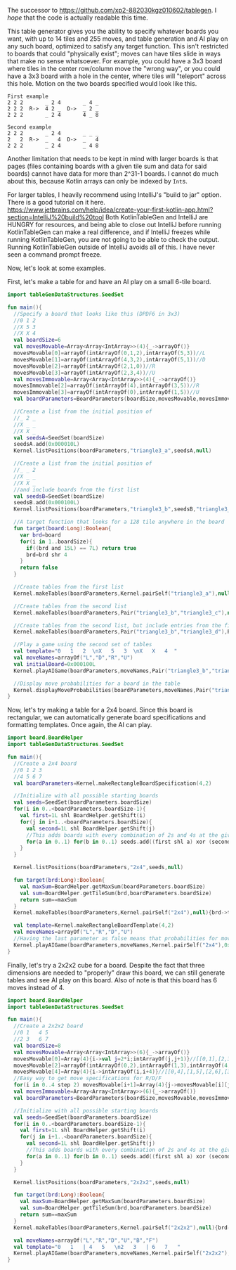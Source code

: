 The successor to https://github.com/xp2-882030kgz010602/tablegen.
I *hope* that the code is actually readable this time.

This table generator gives you the ability to specify whatever boards you want, with up to 14 tiles and 255 moves,
and table generation and AI play on any such board, optimized to satisfy any target function.
This isn't restricted to boards that could "physically exist";
moves can have tiles slide in ways that make no sense whatsoever.
For example, you could have a 3x3 board where tiles in the center row/column
move the "wrong way", or you could have a 3x3 board with a hole in the center,
where tiles will "teleport" across this hole.
Motion on the two boards specified would look like this.
```
First example
2 2 2       _ 2 4       _ 4 _
2 2 2  R->  4 2 _  D->  _ 2 _
2 2 2       _ 2 4       4 _ 8

Second example
2 2 2       _ 2 4       _ _ _
2   2  R->  _   4  D->  _   4
2 2 2       _ 2 4       _ 4 8
```
Another limitation that needs to be kept in mind with larger boards is that
pages (files containing boards with a given tile sum and data for said boards)
cannot have data for more than 2^31-1 boards. I cannot do much about this,
because Kotlin arrays can only be indexed by `Int`s.

For larger tables, I heavily recommend using IntelliJ's "build to jar" option.
There is a good tutorial on it here. https://www.jetbrains.com/help/idea/create-your-first-kotlin-app.html?section=IntelliJ%20build%20tool
Both KotlinTableGen and IntelliJ are HUNGRY for resources, and being able to
close out IntelliJ before running KotlinTableGen can make a real difference,
and if IntelliJ freezes while running KotlinTableGen, you are not going to be able to check the output.
Running KotlinTableGen outside of IntelliJ avoids all of this. I have never seen a command prompt freeze.

Now, let's look at some examples.

First, let's make a table for and have an AI play on a small 6-tile board.
```kotlin
import tableGenDataStructures.SeedSet

fun main(){
  //Specify a board that looks like this (DPDF6 in 3x3)
  //0 1 2
  //X 5 3
  //X X 4
  val boardSize=6
  val movesMovable=Array<Array<IntArray>>(4){_->arrayOf()}
  movesMovable[0]=arrayOf(intArrayOf(0,1,2),intArrayOf(5,3))//L
  movesMovable[1]=arrayOf(intArrayOf(4,3,2),intArrayOf(5,1))//D
  movesMovable[2]=arrayOf(intArrayOf(2,1,0))//R
  movesMovable[3]=arrayOf(intArrayOf(2,3,4))//U
  val movesImmovable=Array<Array<IntArray>>(4){_->arrayOf()}
  movesImmovable[2]=arrayOf(intArrayOf(4),intArrayOf(3,5))//R
  movesImmovable[3]=arrayOf(intArrayOf(0),intArrayOf(1,5))//U
  val boardParameters=BoardParameters(boardSize,movesMovable,movesImmovable)

  //Create a list from the initial position of
  //_ 2 _
  //X _ _
  //X X _
  val seedsA=SeedSet(boardSize)
  seedsA.add(0x000010L)
  Kernel.listPositions(boardParameters,"triangle3_a",seedsA,null)

  //Create a list from the initial position of
  //_ _ 2
  //X _ _
  //X X _
  //and include boards from the first list
  val seedsB=SeedSet(boardSize)
  seedsB.add(0x000100L)
  Kernel.listPositions(boardParameters,"triangle3_b",seedsB,"triangle3_a")

  //A target function that looks for a 128 tile anywhere in the board
  fun target(board:Long):Boolean{
    var brd=board
    for(i in 1..boardSize){
      if((brd and 15L) == 7L) return true
      brd=brd shr 4
    }
    return false
  }

  //Create tables from the first list
  Kernel.makeTables(boardParameters,Kernel.pairSelf("triangle3_a"),null){brd->target(brd)}

  //Create tables from the second list
  Kernel.makeTables(boardParameters,Pair("triangle3_b","triangle3_c"),null){brd->target(brd)}

  //Create tables from the second list, but include entries from the first table whenever possible, saving computing time
  Kernel.makeTables(boardParameters,Pair("triangle3_b","triangle3_d"),Pair("triangle3_b","triangle3_c")){brd->target(brd)}

  //Play a game using the second set of tables
  val template="0   1   2  \nX   5   3  \nX   X   4  "
  val moveNames=arrayOf("L","D","R","U")
  val initialBoard=0x000100L
  Kernel.playAIGame(boardParameters,moveNames,Pair("triangle3_b","triangle3_d"),initialBoard,template,true)

  //Display move probabilities for a board in the table
  Kernel.displayMoveProbabilities(boardParameters,moveNames,Pair("triangle3_b","triangle3_d"),0x622101L)
}
```
Now, let's try making a table for a 2x4 board. Since this board is rectangular,
we can automatically generate board specifications and formatting templates.
Once again, the AI can play.
```kotlin
import board.BoardHelper
import tableGenDataStructures.SeedSet

fun main(){
  //Create a 2x4 board
  //0 1 2 3
  //4 5 6 7
  val boardParameters=Kernel.makeRectangleBoardSpecification(4,2)

  //Initialize with all possible starting boards
  val seeds=SeedSet(boardParameters.boardSize)
  for(i in 0..<boardParameters.boardSize-1){
    val first=1L shl BoardHelper.getShift(i)
    for(j in i+1..<boardParameters.boardSize){
      val second=1L shl BoardHelper.getShift(j)
      //This adds boards with every combination of 2s and 4s at the given indices
      for(a in 0..1) for(b in 0..1) seeds.add((first shl a) xor (second shl b))
    }
  }

  Kernel.listPositions(boardParameters,"2x4",seeds,null)

  fun target(brd:Long):Boolean{
    val maxSum=BoardHelper.getMaxSum(boardParameters.boardSize)
    val sum=BoardHelper.getTileSum(brd,boardParameters.boardSize)
    return sum==maxSum
  }
  Kernel.makeTables(boardParameters,Kernel.pairSelf("2x4"),null){brd->target(brd)}

  val template=Kernel.makeRectangleBoardTemplate(4,2)
  val moveNames=arrayOf("L","R","D","U")
  //Having the last parameter as false means that probabilities for moves other than the optimal move aren't shown
  Kernel.playAIGame(boardParameters,moveNames,Kernel.pairSelf("2x4"),0x10000001L,template,false)
}
```
Finally, let's try a 2x2x2 cube for a board. Despite the fact that three dimensions are needed to "properly" draw this board,
we can still generate tables and see AI play on this board. Also of note is that this board has 6 moves instead of 4.
```kotlin
import board.BoardHelper
import tableGenDataStructures.SeedSet

fun main(){
  //Create a 2x2x2 board
  //0 1   4 5
  //2 3   6 7
  val boardSize=8
  val movesMovable=Array<Array<IntArray>>(6){_->arrayOf()}
  movesMovable[0]=Array(4){i->val j=2*i;intArrayOf(j,j+1)}//[[0,1],[2,3],[4,5],[6,7]] (L)
  movesMovable[2]=arrayOf(intArrayOf(0,2),intArrayOf(1,3),intArrayOf(4,5),intArrayOf(6,7))//U
  movesMovable[4]=Array(4){i->intArrayOf(i,i+4)}//[[0,4],[1,5],[2,6],[3,7]] (B)
  //Easy way to get move specifications for R/D/F
  for(i in 0..4 step 2) movesMovable[i+1]=Array(4){j->movesMovable[i][j].reversedArray()}
  val movesImmovable=Array<Array<IntArray>>(6){_->arrayOf()}
  val boardParameters=BoardParameters(boardSize,movesMovable,movesImmovable)

  //Initialize with all possible starting boards
  val seeds=SeedSet(boardParameters.boardSize)
  for(i in 0..<boardParameters.boardSize-1){
    val first=1L shl BoardHelper.getShift(i)
    for(j in i+1..<boardParameters.boardSize){
      val second=1L shl BoardHelper.getShift(j)
      //This adds boards with every combination of 2s and 4s at the given indices
      for(a in 0..1) for(b in 0..1) seeds.add((first shl a) xor (second shl b))
    }
  }

  Kernel.listPositions(boardParameters,"2x2x2",seeds,null)

  fun target(brd:Long):Boolean{
    val maxSum=BoardHelper.getMaxSum(boardParameters.boardSize)
    val sum=BoardHelper.getTileSum(brd,boardParameters.boardSize)
    return sum==maxSum
  }
  Kernel.makeTables(boardParameters,Kernel.pairSelf("2x2x2"),null){brd->target(brd)}

  val moveNames=arrayOf("L","R","D","U","B","F")
  val template="0   1   | 4   5   \n2   3   | 6   7   "
  Kernel.playAIGame(boardParameters,moveNames,Kernel.pairSelf("2x2x2"),0x10000001L,template,true)
}
```
